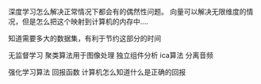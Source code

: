 深度学习怎么解决正常情况下都会有的偶然性问题。
向量可以解决无限维度的情况，但是怎么把这个映射到计算机的内存中....

知道需要多大的数据集，有利于节约这部分的时间

无监督学习  聚类算法用于图像处理 独立组件分析
ica算法 分离音频

强化学习算法 回报函数  计算机怎么知道什么是正确的回报
